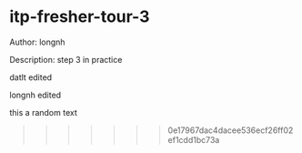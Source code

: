 # itp-fresher-tour-3

Author: longnh

Description: step 3 in practice

datlt edited

longnh edited
















this a random text
>>>>>>> 0e17967dac4dacee536ecf26ff02ef1cdd1bc73a
